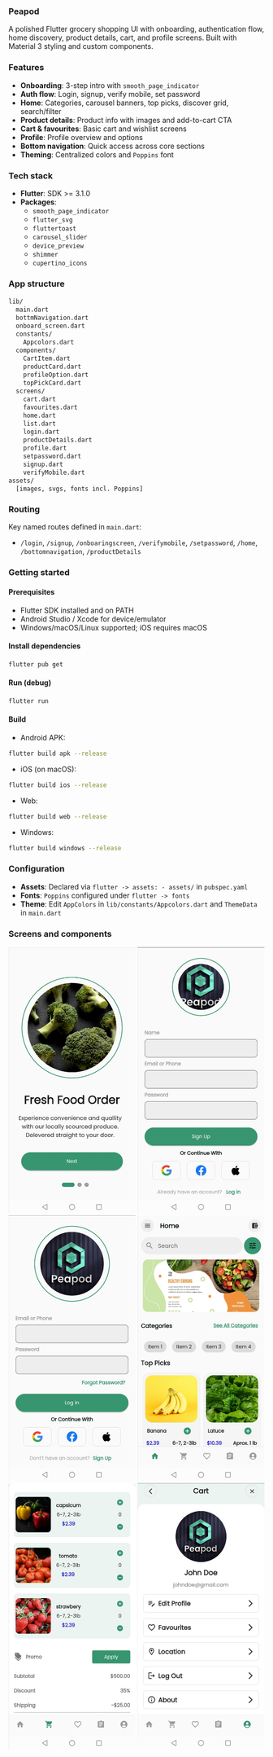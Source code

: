 ### Peapod

A polished Flutter grocery shopping UI with onboarding, authentication flow, home discovery, product details, cart, and profile screens. Built with Material 3 styling and custom components.

### Features
- **Onboarding**: 3-step intro with `smooth_page_indicator`
- **Auth flow**: Login, signup, verify mobile, set password
- **Home**: Categories, carousel banners, top picks, discover grid, search/filter
- **Product details**: Product info with images and add-to-cart CTA
- **Cart & favourites**: Basic cart and wishlist screens
- **Profile**: Profile overview and options
- **Bottom navigation**: Quick access across core sections
- **Theming**: Centralized colors and `Poppins` font

### Tech stack
- **Flutter**: SDK >= 3.1.0
- **Packages**:
  - `smooth_page_indicator`
  - `flutter_svg`
  - `fluttertoast`
  - `carousel_slider`
  - `device_preview`
  - `shimmer`
  - `cupertino_icons`

### App structure
```
lib/
  main.dart
  bottmNavigation.dart
  onboard_screen.dart
  constants/
    Appcolors.dart
  components/
    CartItem.dart
    productCard.dart
    profileOption.dart
    topPickCard.dart
  screens/
    cart.dart
    favourites.dart
    home.dart
    list.dart
    login.dart
    productDetails.dart
    profile.dart
    setpassword.dart
    signup.dart
    verifyMobile.dart
assets/
  [images, svgs, fonts incl. Poppins]
```

### Routing
Key named routes defined in `main.dart`:
- `/login`, `/signup`, `/onboaringscreen`, `/verifymobile`, `/setpassword`, `/home`, `/bottomnavigation`, `/productDetails`

### Getting started

#### Prerequisites
- Flutter SDK installed and on PATH
- Android Studio / Xcode for device/emulator
- Windows/macOS/Linux supported; iOS requires macOS

#### Install dependencies
```bash
flutter pub get
```

#### Run (debug)
```bash
flutter run
```

#### Build
- Android APK:
```bash
flutter build apk --release
```
- iOS (on macOS):
```bash
flutter build ios --release
```
- Web:
```bash
flutter build web --release
```
- Windows:
```bash
flutter build windows --release
```

### Configuration
- **Assets**: Declared via `flutter -> assets: - assets/` in `pubspec.yaml`
- **Fonts**: `Poppins` configured under `flutter -> fonts`
- **Theme**: Edit `AppColors` in `lib/constants/Appcolors.dart` and `ThemeData` in `main.dart`

### Screens and components
<p align="center">
  <img src="images/1.jpg" width="250"/>
  <img src="images/2.jpg" width="250"/>
  <img src="images/3.jpg" width="250"/>
  <img src="images/4.jpg" width="250"/>
  <img src="images/5.jpg" width="250"/>
  <img src="images/6.jpg" width="250"/>
</p>
